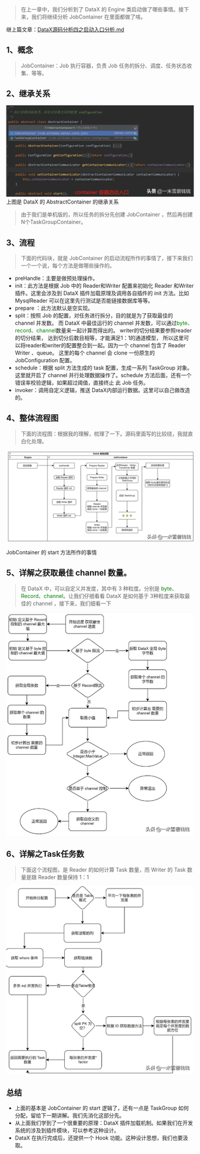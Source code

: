 

> 在上一章中，我们分析到了 DataX 的 Engine 类启动做了哪些事情。接下来，我们将继续分析 JobContainer 在里面都做了啥。
> 

继上篇文章：[DataX源码分析四之启动入口分析.md](DataX源码分析四之启动入口分析.md) 

## **1、概念**

> JobContainer：Job 执行容器，负责 Job 任务的拆分、调度、任务状态收集、等等。
> 

## **2、继承关系**

![Alt text](images/datax_05_01.png)
上图是 DataX 的 AbstractContainer 的继承关系

> 由于我们是单机版的，所以任务的拆分先创建 JobContainer ，然后再创建N个TaskGroupContainer。
> 

## **3、流程**

> 下面的代码块，就是 JobContainer 的启动流程所作的事情了，接下来我们一个一个说，每个方法是做哪些操作的。
> 
- preHandle：主要是做预处理操作。
- init：此方法是根据 Job 中的 Reader和Writer 配置来初始化 Reader 和Writer插件。这里会涉及到 DataX 
插件加载原理及调用各自插件的 init 方法。比如 MysqlReader 可以在这里先行测试是否能链接数据库等等。
- prepare ：此方法默认是空实现。
- split：按照 Job 的配置，对任务进行拆分，目的就是为了获取最佳的 channel 并发数。
而 DataX 中最佳运行的 channel 并发数，可以通过<font color='green'>byte、record、channel</font>数量来一起计算而得出的。
writer的切分结果要参照reader的切分结果， 达到切分后数目相等，才能满足1：1的通道模型，
所以这里可以将reader和writer的配置整合到一起。因为一个 channel 包含了 Reader Writer 、queue。
这里的每个 channel 会 clone 一份原生的 JobConfiguration 配置。
- schedule：根据 split 方法生成的 task 配置，生成一系列 TaskGroup 对象。
这里就开启了 channel 并行处理数据操作了。schedule 方法后面，还有一个错误率校验逻辑，如果超过阈值，直接终止 此 Job 任务。
- invoker：调用自定义逻辑，推送 DataX内部运行数据。这里可以自己做改造的。

## **4、整体流程图**

> 下面的流程图：根据我的理解，梳理了一下。源码里面写的比较绕，我就直白化处理。
> 

![Alt text](images/datax_05_02.png)

JobContainer 的 start 方法所作的事情

## **5、详解之获取最佳 channel 数量。**

> 在 DataX 中，可以自定义并发度，其中有 3 种粒度。分别是 <font color='green'>byte、Record、channel</font>。让我们仔细看看 DataX 是如何基于 3种粒度来获取最佳的 channel ，接下来，我们细看一下
> 

![Alt text](images/datax_05_03.png)
## **6、详解之Task任务数**

> 下面这个流程图，是 Reader 的如何计算 Task 数量，而 Writer 的 Task 数量是跟 Reader 数量保持 1：1
> 

![Alt text](images/datax_05_04.png)

## **总结**

- 上面的基本是 JobContainer 的 start 逻辑了，还有一点是 TaskGroup 如何分配，留给下一期讲解。我们先消化这部分先。
- 从上面我们学到了一个很重要的原理：DataX 插件加载机制。如果我们在开发系统的涉及到插件模块，可以参考这种设计。
- DataX 在执行完成后，还提供一个 Hook 功能。这种设计思想，我们也要汲取。